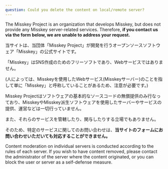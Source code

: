 ```yaml
---
question: Could you delete the content on local/remote server?
---
```


The Misskey Project is an organization that develops Misskey, but does not provide any Misskey server-related services. Therefore, **if you contact us via the form below, we are unable to address your request.**

当サイトは、当団体「Misskey Project」が開発を行うオープンソースソフトウェア「Misskey」の公式サイトです。

「Misskey」はSNS作成のためのフリーソフトであり、Webサービスではありません。

(人によっては、Misskeyを使用したWebサービス(Misskeyサーバー)のことを指して単に「Misskey」と呼称していることがあるため、注意が必要です。)

Misskey Projectはソフトウェアの基本的なソースコードの無償提供のみ行なっており、MisskeyやMisskey派生ソフトウェアを使用したサーバーやサービスの提供、運営などは一切行っていません。

また、それらのサービスを管轄したり、関与したりする立場でもありません。

そのため、特定のサービスに関してのお問い合わせは、**当サイトのフォームにお問い合わせいただいても対応することができません。**

Content moderation on individual servers is conducted according to the rules of each server. If you wish to have content removed, please contact the administrator of the server where the content originated, or you can block the user or server as a self-defense measure.
